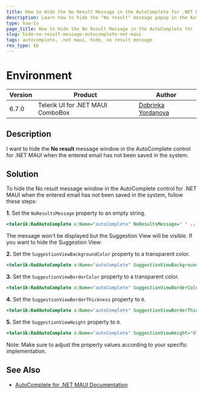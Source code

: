 ```yaml
---
title: How to Hide the No Result Message in the AutoComplete for .NET MAUI
description: Learn how to hide the "No result" message popup in the AutoComplete control for .NET MAUI
type: how-to
page_title: How to Hide the No Result Message in the AutoComplete for .NET MAUI
slug: hide-no-result-message-autocomplete-net-maui
tags: autocomplete, .net maui, hide, no result message
res_type: kb
---
```

# Environment

| Version | Product | Author | 
| --- | --- | ---- | 
| 6.7.0 | Telerik UI for .NET MAUI ComboBox | [Dobrinka Yordanova](https://www.telerik.com/blogs/author/dobrinka-yordanova)| 

## Description

I want to hide the **No result** message window in the AutoComplete control for .NET MAUI when the entered email has not been saved in the system.

## Solution

To hide the No result message window in the AutoComplete control for .NET MAUI when the entered email has not been saved in the system, follow these steps:

**1.** Set the `NoResultsMessage` property to an empty string.

```xml
<telerik:RadAutoComplete x:Name="autoComplete" NoResultsMessage=" " ... />
```
The message won't be displayed but the Suggestion View will be visible. If you want to hide the Suggestion View:

**2.** Set the `SuggestionViewBackgroundColor` property to a transparent color.

```xml
<telerik:RadAutoComplete x:Name="autoComplete" SuggestionViewBackgroundColor="Transparent" ... />
```

**3.** Set the `SuggestionViewBorderColor` property to a transparent color.

```xml
<telerik:RadAutoComplete x:Name="autoComplete" SuggestionViewBorderColor="Transparent" ... />
```

**4.** Set the `SuggestionViewBorderThickness` property to `0`.

```xml
<telerik:RadAutoComplete x:Name="autoComplete" SuggestionViewBorderThickness="0" ... />
```

**5.** Set the `SuggestionViewHeight` property to `0`.
```xml
<telerik:RadAutoComplete x:Name="autoComplete" SuggestionViewHeight="0" ... />
```

Note: Make sure to adjust the property values according to your specific implementation.

## See Also

- [AutoComplete for .NET MAUI Documentation](https://docs.telerik.com/devtools/maui/controls/autocomplete/autocomplete-overview)
